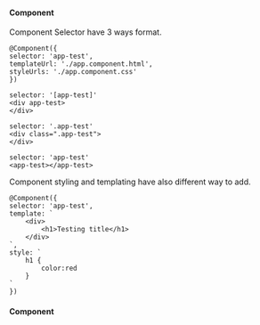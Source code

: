 #### Component
Component Selector have 3 ways format.
```
@Component({
selector: 'app-test',
templateUrl: './app.component.html',
styleUrls: './app.component.css'
})

selector: '[app-test]'
<div app-test>
</div>

selector: '.app-test'
<div class=".app-test">
</div>

selector: 'app-test'
<app-test></app-test>
```
Component styling and templating have also different way to add.
```
@Component({
selector: 'app-test',
template: `
    <div>
        <h1>Testing title</h1>
    </div>
`,
style: `
    h1 {
        color:red
    }
`
})
```
#### Component
